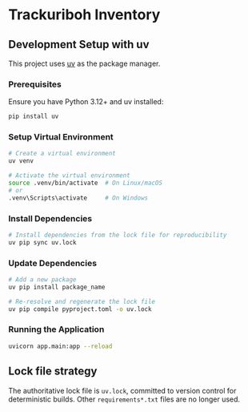 # Trackuriboh Inventory

## Development Setup with uv

This project uses [uv](https://github.com/astral-sh/uv) as the package manager.

### Prerequisites

Ensure you have Python 3.12+ and uv installed:

```bash
pip install uv
```

### Setup Virtual Environment

```bash
# Create a virtual environment
uv venv

# Activate the virtual environment
source .venv/bin/activate  # On Linux/macOS
# or
.venv\Scripts\activate     # On Windows
```

### Install Dependencies

```bash
# Install dependencies from the lock file for reproducibility
uv pip sync uv.lock
```

### Update Dependencies

```bash
# Add a new package
uv pip install package_name

# Re-resolve and regenerate the lock file
uv pip compile pyproject.toml -o uv.lock
```

### Running the Application

```bash
uvicorn app.main:app --reload
```

## Lock file strategy

The authoritative lock file is `uv.lock`, committed to version control for deterministic builds. Other `requirements*.txt` files are no longer used. 